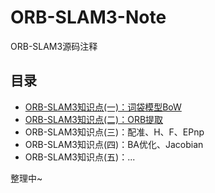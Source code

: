 # ORB-SLAM3-Note
ORB-SLAM3源码注释

## 目录
- [ORB-SLAM3知识点(一)：词袋模型BoW](https://zhuanlan.zhihu.com/p/354616831)
- [ORB-SLAM3知识点(二)：ORB提取](https://zhuanlan.zhihu.com/p/355441452)
- ORB-SLAM3知识点(三)：配准、H、F、EPnp
- ORB-SLAM3知识点(四)：BA优化、Jacobian
- ORB-SLAM3知识点(五)：...

整理中~
